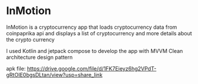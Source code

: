 # InMotion
InMotion is a cryptocurrency app that loads cryptocurrency data from coinpaprika api and displays a list of cryptocurrency and more details about the crypto currency

I used Kotlin and jetpack compose to develop the app with MVVM Clean architecture design pattern

apk file: https://drive.google.com/file/d/1FK7Eieyz6hg2VPdT-gRtOIE0bgsDLtan/view?usp=share_link
